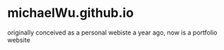 # michaelWu.github.io
originally conceived as a personal webiste a year ago, now is a portfolio website
